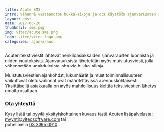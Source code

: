 ```yaml
---
title: Acute SMS
intro: Vähennä vastaanoton hukka-aikoja ja ota käyttöön ajanvarausten sms-viestit.
layout: post
date: 2017-06-20
thumbnail: sms.png
img: vitec/acute-sms.png
logo: vitec/vitec_logo.png
categories: ajanvaraus
---
```


Acuten tekstiviestit lähtevät henkilöasiakkaiden ajanvarausten luonnista ja niiden muutoksista.
Ajanvarauksista lähetetään myös muistutusviesti, jolla vähennetään unohduksista johtuvia hukka-aikoja.

Muistutusviestien ajankohdat, lukumäärät ja muut toiminnallisuuteen vaikuttavat oletusvalinnat ovat määriteltävissä asennuskohtaisesti.
Yksittäisellä asiakkaalla on myös mahdollisuus kieltää tekstiviestien lähetys omalta osaltaan.

### Ota yhteyttä
 
Kysy lisää tai pyydä yksityiskohtainen kuvaus tästä Acuten lisäpalvelusta:  
[myynti@vitecsoftware.com](mailto://myynti@vitecsoftware.com) tai  
puhelimella [03 3395 0910](tel://+358333950910).
